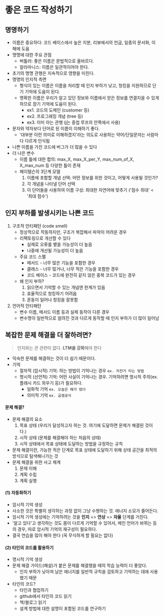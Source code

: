 # 좋은 코드 작성하기

## 명명하기
- 이름은 중요하다: 코드 베이스에서 높은 지분, 리뷰에서의 언급, 일종의 문서화, 이해에 도움
- 명명에 대한 주요 관점
    * 버틀러: 좋은 이름은 문법적으로 올바르다.
    * 알라마니스: 이름은 일관적이어야 한다.
- 초기의 명명 관행은 지속적으로 영향을 미친다.
- 명명의 인지적 측면
    * 형식이 있는 이름은 이름을 처리할 때 인지 부하가 낮고, 청킹을 지원하므로 단기 기억에 도움이 된다.
    * 명확한 이름은 우리가 알고 있던 정보와 이름에서 얻은 정보를 연결지을 수 있게 하므로 장기 기억에 도움이 된다.
        + ex1. 코드의 도메인 (customer 등)
        + ex2. 프로그래밍 개념 (tree 등)
        + ex3. 이미 아는 관행 (j는 중첩 루프의 안쪽에서 사용)
- 문자와 약자보다 단어로 된 이름이 이해하기 좋다.
    * '대부분 이런 의미로 이해하겠지'라는 의도로 사용하는 약어/단일문자는 사람마다 다르게 인식됨
- 나쁜 이름을 가진 코드에 버그가 더 많을 수 있다
- 더 나은 변수
    * 이름 틀에 대한 합의: max_X, max_X_per_Y, max_num_of_X, X_max_num 등 다양한 틀이 존재
    * 페이텔슨의 3단계 모델
        1. 이름에 포함할 개념 선택: 어떤 정보를 위한 것이고, 어떻게 사용될 것인가?
        2. 각 개념을 나타낼 단어 선택
        3. 이 단어들을 사용하여 이름 구성: 최대한 자연어에 맞추기 ('점수 최대' < '최대 점수')


## 인지 부하를 발생시키는 나쁜 코드
1. 구조적 안티패턴 (code smell)
    * 정상적으로 작동하지만, 구조가 복잡해서 파악이 어려운 경우
    * 리팩토링으로 개선할 수 있다
        + 실제로 오류를 뱉을 가능성이 더 높음
        + 나중에 개선될 가능성이 더 높음
    * 주요 코드 스멜
        + 메서드 - 너무 많은 기능을 포함한 경우
        + 클래스 - 너무 많거나, 너무 적은 기능을 포함한 경우
        + 코드 베이스 - 코드에 완전히 같지 않은 중복 코드가 있는 경우
    * 왜 인지 부하?
        1. 읽으면서 기억할 수 있는 개념엔 한계가 있음
        2. 효율적으로 청킹하기 어려움
        3. 혼동이 일어나 청킹을 잘못함
2. 언어적 안티패턴
    * 변수 이름, 메서드 이름 등과 실제 동작이 다른 경우
    * 변수명이 일반적으로 알려진 것과 다르게 동작할 때 인지 부하가 더 많이 일어남


## 복잡한 문제 해결을 더 잘하려면?
> 인지와는 큰 관련이 없다. **LTM을 강화**해야 한다
- 익숙한 문제를 해결하는 것이 더 쉽기 때문이다.
- 기억
    * 절차적 (암시적) 기억: 하는 방법이 기억나는 경우 `ex. 자전거 타는 방법`
    * 명시적 (선언적) 기억: 어떤 사실이 기억나는 경우. 기억하려면 명시적 주의(ex. 플래시 카드 외우기 등)가 필요하다.
        + 일화적 기억 `ex. 오늘은 해가 떴다`
        + 의미적 기억 `ex. 곱셈공식`

#### 문제 해결?
- 문제 해결의 요소
    1. 목표 상태 (우리가 달성하고자 하는 것. 여기에 도달하면 문제가 해결된 것이다.)
    2. 시작 상태 (문제를 해결해야 하는 처음의 상태)
    3. 시작 상태에서 목표 상태에 도달하는 방법을 규정하는 규칙
- 문제 해결이란, 가능한 적은 단계로 목표 상태에 도달하기 위해 상태 공간을 최적의 방식으로 탐색해나가는 것
- 문제 해결을 위한 사고 체계
    1. 문제 이해
    2. 계획 수립
    3. 계획 실행

#### (1) 자동화하기
- 암시적 기억 생성
- 사소한 것은 특별히 생각하는 과정 없이 그냥 수행하는 것. 에너지 소모가 줄어든다.
- 암시적 기억 생성에는 기억하려는 것을 **인지** => **연상** => **자율** 단계를 거친다.
- '알고 있다'고 생각하는 것도 몸이 다르게 기억할 수 있어서, 메인 언어가 바뀌는 등의 경우, 따로 암시적 기억의 재구성이 필요하다.
- 결국 연습을 많이 해야 한다 (꼭 무식하게 할 필요는 없다)

#### (2) 타인의 코드를 활용하기
- 명시적 기억 생성
- 문제 해결 가이드(해설)가 붙은 문제를 해결했을 때의 학습 능력이 더 좋았다.
    * 인지 부하가 낮아져 남은 에너지를 일반적 규칙을 검토하고 기억하는 데에 사용했기 때문
- 타인의 코드?
    * 타인과 협업하기
    * github에서 타인의 코드 읽기
    * 책/블로그 읽기
    * 설계 방법에 대한 설명이 포함된 코드를 연구하기